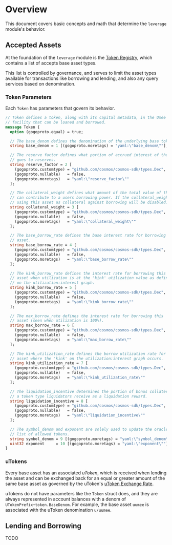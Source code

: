# Overview

This document covers basic concepts and math that determine the `leverage` module's behavior.

## Accepted Assets

At the foundation of the `leverage` module is the [Token Registry](02_state.md#Token-Registry), which contains a list of accepts base asset types.

This list is controlled by governance, and serves to limit the asset types available for transactions like borrowing and lending, and also any query services based on denomination.

### Token Parameters

Each `Token` has parameters that govern its behavior.

```protobuf
// Token defines a token, along with its capital metadata, in the Umee capital
// facility that can be loaned and borrowed.
message Token {
  option (gogoproto.equal) = true;

  // The base_denom defines the denomination of the underlying base token.
  string base_denom = 1 [(gogoproto.moretags) = "yaml:\"base_denom\""];

  // The reserve factor defines what portion of accrued interest of the asset type
  // goes to reserves.
  string reserve_factor = 2 [
    (gogoproto.customtype) = "github.com/cosmos/cosmos-sdk/types.Dec",
    (gogoproto.nullable)   = false,
    (gogoproto.moretags)   = "yaml:\"reserve_factor\""
  ];

  // The collateral_weight defines what amount of the total value of the asset
  // can contribute to a users borrowing power. If the collateral_weight is zero,
  // using this asset as collateral against borrowing will be disabled.
  string collateral_weight = 3 [
    (gogoproto.customtype) = "github.com/cosmos/cosmos-sdk/types.Dec",
    (gogoproto.nullable)   = false,
    (gogoproto.moretags)   = "yaml:\"collateral_weight\""
  ];

  // The base_borrow_rate defines the base interest rate for borrowing this
  // asset.
  string base_borrow_rate = 4 [
    (gogoproto.customtype) = "github.com/cosmos/cosmos-sdk/types.Dec",
    (gogoproto.nullable)   = false,
    (gogoproto.moretags)   = "yaml:\"base_borrow_rate\""
  ];

  // The kink_borrow_rate defines the interest rate for borrowing this
  // asset when utilization is at the 'kink' utilization value as defined
  // on the utilization:interest graph.
  string kink_borrow_rate = 5 [
    (gogoproto.customtype) = "github.com/cosmos/cosmos-sdk/types.Dec",
    (gogoproto.nullable)   = false,
    (gogoproto.moretags)   = "yaml:\"kink_borrow_rate\""
  ];

  // The max_borrow_rate defines the interest rate for borrowing this
  // asset (seen when utilization is 100%).
  string max_borrow_rate = 6 [
    (gogoproto.customtype) = "github.com/cosmos/cosmos-sdk/types.Dec",
    (gogoproto.nullable)   = false,
    (gogoproto.moretags)   = "yaml:\"max_borrow_rate\""
  ];

  // The kink_utilization_rate defines the borrow utilization rate for this
  // asset where the 'kink' on the utilization:interest graph occurs.
  string kink_utilization_rate = 7 [
    (gogoproto.customtype) = "github.com/cosmos/cosmos-sdk/types.Dec",
    (gogoproto.nullable)   = false,
    (gogoproto.moretags)   = "yaml:\"kink_utilization_rate\""
  ];

  // The liquidation_incentive determines the portion of bonus collateral of
  // a token type liquidators receive as a liquidation reward.
  string liquidation_incentive = 8 [
    (gogoproto.customtype) = "github.com/cosmos/cosmos-sdk/types.Dec",
    (gogoproto.nullable)   = false,
    (gogoproto.moretags)   = "yaml:\"liquidation_incentive\""
  ];

  // The symbol_denom and exponent are solely used to update the oracle's accept
  // list of allowed tokens.
  string symbol_denom = 9 [(gogoproto.moretags) = "yaml:\"symbol_denom\""];
  uint32 exponent     = 10 [(gogoproto.moretags) = "yaml:\"exponent\""];
}
```

### uTokens

Every base asset has an associated _uToken_, which is received when lending the asset and can be exchanged back for an equal or greater amount of the same base asset as governed by the uToken's [uToken Exchange Rate](01_overview.md#uToken-Exchange-Rate).

uTokens do not have parameters like the `Token` struct does, and they are always represented in account balances with a denom of `UTokenPrefix+token.BaseDenom`. For example, the base asset `uumee` is associated with the uToken denomination `u/uumee`.

## Lending and Borrowing

TODO